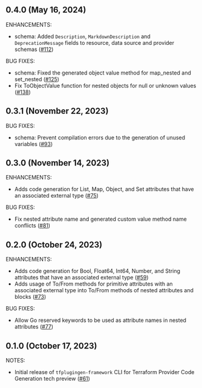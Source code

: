 ## 0.4.0 (May 16, 2024)

ENHANCEMENTS:

* schema: Added `Description`, `MarkdownDescription` and `DeprecationMessage` fields to resource, data source and provider schemas ([#112](https://github.com/hashicorp/terraform-plugin-codegen-framework/issues/112))

BUG FIXES:

* schema: Fixed the generated object value method for map_nested and set_nested ([#125](https://github.com/hashicorp/terraform-plugin-codegen-framework/issues/125))
* Fix ToObjectValue function for nested objects for null or unknown values ([#138](https://github.com/hashicorp/terraform-plugin-codegen-framework/issues/138))

## 0.3.1 (November 22, 2023)

BUG FIXES:

* schema: Prevent compilation errors due to the generation of unused variables ([#93](https://github.com/hashicorp/terraform-plugin-codegen-framework/issues/93))

## 0.3.0 (November 14, 2023)

ENHANCEMENTS:

* Adds code generation for List, Map, Object, and Set attributes that have an associated external type ([#75](https://github.com/hashicorp/terraform-plugin-codegen-framework/issues/75))

BUG FIXES:

* Fix nested attribute name and generated custom value method name conflicts ([#81](https://github.com/hashicorp/terraform-plugin-codegen-framework/issues/81))

## 0.2.0 (October 24, 2023)

ENHANCEMENTS:

* Adds code generation for Bool, Float64, Int64, Number, and String attributes that have an associated external type ([#59](https://github.com/hashicorp/terraform-plugin-codegen-framework/issues/59))
* Adds usage of To/From methods for primitive attributes with an associated external type into To/From methods of nested attributes and blocks ([#73](https://github.com/hashicorp/terraform-plugin-codegen-framework/issues/73))

BUG FIXES:

* Allow Go reserved keywords to be used as attribute names in nested attributes ([#77](https://github.com/hashicorp/terraform-plugin-codegen-framework/issues/77))

## 0.1.0 (October 17, 2023)

NOTES:

* Initial release of `tfplugingen-framework` CLI for Terraform Provider Code Generation tech preview ([#61](https://github.com/hashicorp/terraform-plugin-codegen-framework/issues/61))


